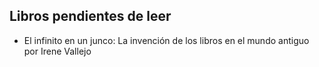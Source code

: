 ## Libros pendientes de leer

* El infinito en un junco: La invención de los libros en el mundo antiguo por  Irene Vallejo
